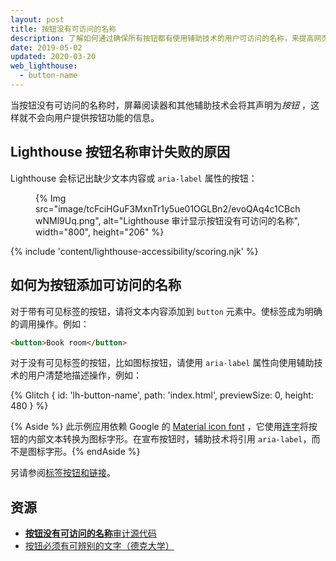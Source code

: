 ```yaml
---
layout: post
title: 按钮没有可访问的名称
description: 了解如何通过确保所有按钮都有使用辅助技术的用户可访问的名称，来提高网页的可访问性。
date: 2019-05-02
updated: 2020-03-20
web_lighthouse:
  - button-name
---
```


当按钮没有可访问的名称时，屏幕阅读器和其他辅助技术会将其声明为*按钮* ，这样就不会向用户提供按钮功能的信息。

## Lighthouse 按钮名称审计失败的原因

Lighthouse 会标记出缺少文本内容或 `aria-label` 属性的按钮：

<figure>{% Img src="image/tcFciHGuF3MxnTr1y5ue01OGLBn2/evoQAq4c1CBchwNMl9Uq.png", alt="Lighthouse 审计显示按钮没有可访问的名称", width="800", height="206" %}</figure>

{% include 'content/lighthouse-accessibility/scoring.njk' %}

## 如何为按钮添加可访问的名称

对于带有可见标签的按钮，请将文本内容添加到 `button` 元素中。使标签成为明确的调用操作。例如：

```html
<button>Book room</button>
```

对于没有可见标签的按钮，比如图标按钮，请使用 `aria-label` 属性向使用辅助技术的用户清楚地描述操作，例如：

{% Glitch { id: 'lh-button-name', path: 'index.html', previewSize: 0, height: 480 } %}

{% Aside %} 此示例应用依赖 Google 的 [Material icon font](https://google.github.io/material-design-icons/) ，它使用[连字](https://alistapart.com/article/the-era-of-symbol-fonts/)将按钮的内部文本转换为图标字形。在宣布按钮时，辅助技术将引用 `aria-label`，而不是图标字形。{% endAside %}

另请参阅[标签按钮和链接](/labels-and-text-alternatives#label-buttons-and-links)。

## 资源

- [**按钮没有可访问的名称**审计源代码](https://github.com/GoogleChrome/lighthouse/blob/master/lighthouse-core/audits/accessibility/button-name.js)
- [按钮必须有可辨别的文字（德克大学）](https://dequeuniversity.com/rules/axe/3.3/button-name)
